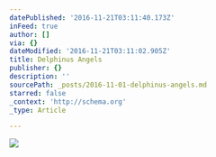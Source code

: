 ```yaml
---
datePublished: '2016-11-21T03:11:40.173Z'
inFeed: true
author: []
via: {}
dateModified: '2016-11-21T03:11:02.905Z'
title: Delphinus Angels
publisher: {}
description: ''
sourcePath: _posts/2016-11-01-delphinus-angels.md
starred: false
_context: 'http://schema.org'
_type: Article

---
```

![](https://imgflo.herokuapp.com/graph/2b2431f8e7ba7b0/848eb7d80c3af5c679fa89b4663de613/croprotate.jpg?cropheight=1535&cropwidth=2560&degrees=0&input=https%3A%2F%2Fthe-grid-user-content.s3-us-west-2.amazonaws.com%2Ff8da5cdb-f503-4174-9d06-c653f0c70882.jpg&x=0&y=0)